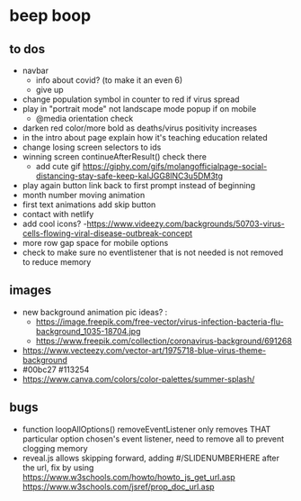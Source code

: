 # beep boop
## to dos
- navbar
	- info about covid? (to make it an even 6)
	- give up
- change population symbol in counter to red if virus spread
- play in "portrait mode" not landscape mode popup if on mobile
	- @media orientation check
- darken red color/more bold as deaths/virus positivity increases
- in the intro about page explain how it's teaching education related
- change losing screen selectors to ids
- winning screen continueAfterResult() check there
	- add cute gif https://giphy.com/gifs/molangofficialpage-social-distancing-stay-safe-keep-kaIJGG8lNC3u5DM3tg
- play again button link back to first prompt instead of beginning
- month number moving animation
- first text animations add skip button
- contact with netlify
- add cool icons?
-https://www.videezy.com/backgrounds/50703-virus-cells-flowing-viral-disease-outbreak-concept
- more row gap space for mobile options
- check to make sure no eventlistener that is not needed is not removed to reduce memory

## images 
- new background animation pic ideas? :
	- https://image.freepik.com/free-vector/virus-infection-bacteria-flu-background_1035-18704.jpg
	- https://www.freepik.com/collection/coronavirus-background/691268
- https://www.vecteezy.com/vector-art/1975718-blue-virus-theme-background
- #00bc27 #113254
- https://www.canva.com/colors/color-palettes/summer-splash/

## bugs 
- function loopAllOptions() removeEventListener only removes THAT particular option chosen's event listener, need to remove all to prevent clogging memory
- reveal.js allows skipping forward, adding #/SLIDENUMBERHERE after the url, fix by using https://www.w3schools.com/howto/howto_js_get_url.asp https://www.w3schools.com/jsref/prop_doc_url.asp